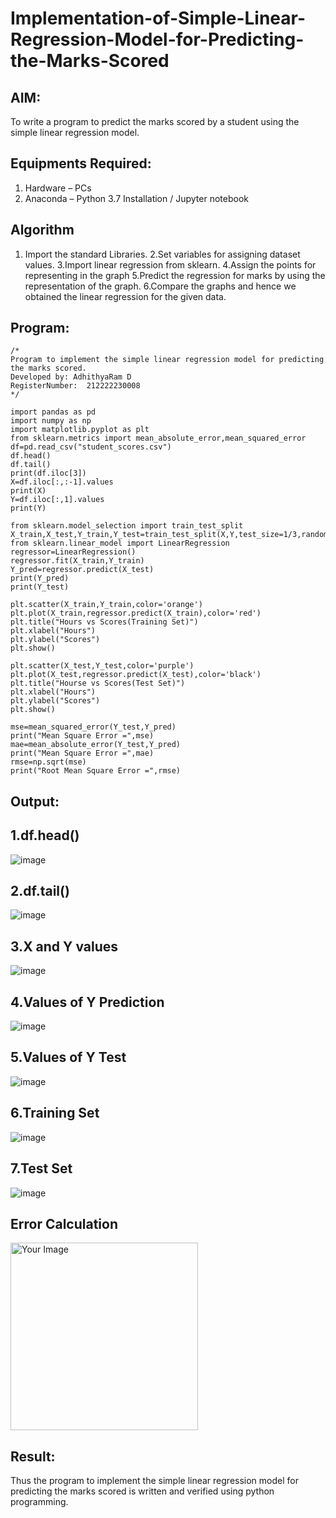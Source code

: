 # Implementation-of-Simple-Linear-Regression-Model-for-Predicting-the-Marks-Scored

## AIM:
To write a program to predict the marks scored by a student using the simple linear regression model.

## Equipments Required:
1. Hardware – PCs
2. Anaconda – Python 3.7 Installation / Jupyter notebook

## Algorithm
1. Import the standard Libraries.
2.Set variables for assigning dataset values.
3.Import linear regression from sklearn.
4.Assign the points for representing in the graph
5.Predict the regression for marks by using the representation of the graph.
6.Compare the graphs and hence we obtained the linear regression for the given data.

## Program:
```
/*
Program to implement the simple linear regression model for predicting the marks scored.
Developed by: AdhithyaRam D
RegisterNumber:  212222230008
*/

import pandas as pd
import numpy as np
import matplotlib.pyplot as plt
from sklearn.metrics import mean_absolute_error,mean_squared_error
df=pd.read_csv("student_scores.csv")
df.head()
df.tail()
print(df.iloc[3])
X=df.iloc[:,:-1].values
print(X)
Y=df.iloc[:,1].values
print(Y)

from sklearn.model_selection import train_test_split
X_train,X_test,Y_train,Y_test=train_test_split(X,Y,test_size=1/3,random_state=0)
from sklearn.linear_model import LinearRegression
regressor=LinearRegression()
regressor.fit(X_train,Y_train)
Y_pred=regressor.predict(X_test)
print(Y_pred)
print(Y_test)

plt.scatter(X_train,Y_train,color='orange')
plt.plot(X_train,regressor.predict(X_train),color='red')
plt.title("Hours vs Scores(Training Set)")
plt.xlabel("Hours")
plt.ylabel("Scores")
plt.show()

plt.scatter(X_test,Y_test,color='purple')
plt.plot(X_test,regressor.predict(X_test),color='black')
plt.title("Hourse vs Scores(Test Set)")
plt.xlabel("Hours")
plt.ylabel("Scores")
plt.show()

mse=mean_squared_error(Y_test,Y_pred)
print("Mean Square Error =",mse)
mae=mean_absolute_error(Y_test,Y_pred)
print("Mean Square Error =",mae)
rmse=np.sqrt(mse)
print("Root Mean Square Error =",rmse)
```

## Output:

## 1.df.head()
![image](https://github.com/Adhithyaram29D/Implementation-of-Simple-Linear-Regression-Model-for-Predicting-the-Marks-Scored/assets/119393540/21f49b6f-f73a-4e88-b62c-f6cb759f56af)

## 2.df.tail()
![image](https://github.com/Adhithyaram29D/Implementation-of-Simple-Linear-Regression-Model-for-Predicting-the-Marks-Scored/assets/119393540/ef24964a-9964-4929-9e7d-5a897e77ebcb)

## 3.X and Y values
![image](https://github.com/Adhithyaram29D/Implementation-of-Simple-Linear-Regression-Model-for-Predicting-the-Marks-Scored/assets/119393540/22e09399-26b3-43ae-a284-d7457dcb3346)

## 4.Values of Y Prediction
![image](https://github.com/Adhithyaram29D/Implementation-of-Simple-Linear-Regression-Model-for-Predicting-the-Marks-Scored/assets/119393540/28718469-5a74-4b0c-a7e7-3e05511bf120)

## 5.Values of Y Test
![image](https://github.com/Adhithyaram29D/Implementation-of-Simple-Linear-Regression-Model-for-Predicting-the-Marks-Scored/assets/119393540/0f4d3c24-c60b-4bf8-8dd3-a198a20610fc)

## 6.Training Set
![image](https://github.com/Adhithyaram29D/Implementation-of-Simple-Linear-Regression-Model-for-Predicting-the-Marks-Scored/assets/119393540/ced09711-88b1-4eeb-acb1-5075c5fcf071)

## 7.Test Set
![image](https://github.com/Adhithyaram29D/Implementation-of-Simple-Linear-Regression-Model-for-Predicting-the-Marks-Scored/assets/119393540/afd484ee-875c-4059-b41b-7d40e560e959)

## Error Calculation
<img src="https://github.com/Adhithyaram29D/Implementation-of-Simple-Linear-Regression-Model-for-Predicting-the-Marks-Scored/assets/119393540/fb3c225e-f55a-4698-bfe1-d0608c09cf94" alt="Your Image" width="300">


## Result:
Thus the program to implement the simple linear regression model for predicting the marks scored is written and verified using python programming.
